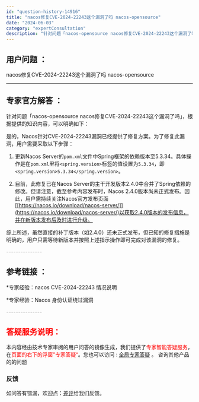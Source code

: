 ```yaml
---
id: "question-history-14916"
title: "nacos修复CVE-2024-22243这个漏洞了吗 nacos-opensource"
date: "2024-06-03"
category: "expertConsultation"
description: "针对问题「nacos-opensource nacos修复CVE-2024-22243这个漏洞了吗」，根据提供的知识内容，可以明确如下：是的，Nacos针对CVE-2024-22243漏洞已经提供了修复方案。为了修复此漏洞，用户需要采取以下步骤：1. 更新Nacos Server的`pom.xml`"
---
```


## 用户问题 ： 
 nacos修复CVE-2024-22243这个漏洞了吗 nacos-opensource 

---------------
## 专家官方解答 ：

针对问题「nacos-opensource nacos修复CVE-2024-22243这个漏洞了吗」，根据提供的知识内容，可以明确如下：

是的，Nacos针对CVE-2024-22243漏洞已经提供了修复方案。为了修复此漏洞，用户需要采取以下步骤：

1. 更新Nacos Server的`pom.xml`文件中Spring框架的依赖版本至5.3.34。具体操作是在`pom.xml`里将`<spring.version>`标签的值设置为`5.3.34`，即`<spring.version>5.3.34</spring.version>`。

2. 目前，此修复已在Nacos Server的主干开发版本2.4.0中合并了Spring依赖的修改。但请注意，截至参考内容发布时，Nacos 2.4.0版本尚未正式发布。因此，用户需持续关注Nacos官方发布页面[[https://nacos.io/download/nacos-server/]](https://nacos.io/download/nacos-server/)以获取2.4.0版本的发布信息，并在新版本发布后及时进行升级。

综上所述，虽然直接的补丁版本（如2.4.0）还未正式发布，但已知的修复措施是明确的，用户只需等待新版本并按照上述指示操作即可完成对该漏洞的修复。


<font color="#949494">---------------</font> 


## 参考链接 ：

*专家经验：nacos CVE-2024-22243 情况说明 
 
 *专家经验：Nacos 身份认证绕过漏洞 


 <font color="#949494">---------------</font> 
 


## <font color="#FF0000">答疑服务说明：</font> 

本内容经由技术专家审阅的用户问答的镜像生成，我们提供了<font color="#FF0000">专家智能答疑服务</font>，在<font color="#FF0000">页面的右下的浮窗”专家答疑“</font>。您也可以访问 : [全局专家答疑](https://opensource.alibaba.com/chatBot) 。 咨询其他产品的的问题

### 反馈
如问答有错漏，欢迎点：[差评](https://ai.nacos.io/user/feedbackByEnhancerGradePOJOID?enhancerGradePOJOId=14919)给我们反馈。
